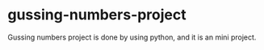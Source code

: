 # gussing-numbers-project
Gussing numbers project is done by using python, and it is an mini project.
